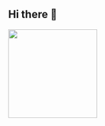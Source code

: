 ## Hi there 👋

<img height="180em" src="https://github-readme-stats.vercel.app/api/top-langs/?username=KaikeVitorino&layout=compact&langs_count=6&theme=tokyonight"/>
